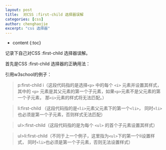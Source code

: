```yaml
---
layout: post
title:  对CSS :first-child 选择器误解
categories: [css]
author: chenghaojie
excerpt: "css 选择器"
---
```



* content
{:toc}


记录下自己对CSS :first-child 选择器误解。

首先是CSS :first-child 选择器的正确用法：

引用w3school的例子：

>p:first-child i（这段代码指的是选择`<p>` 中的每个 `<i>` 元素并设置其样式，
其中的 `<p>` 元素是其父元素的第一个子元素，如果`<p>`元素不是父元素的第一个子元素，
那`<i>`元素的样式将无法匹配。）

>li:first-child （这段代码指的是`<li>`元素父元素下的第一个`<li>`， 同时`<li>`也必须是第一个子元素，否则样式无法匹配） 

>ul>:first-child（这段代码指的是为每个 `<ul>` 的首个子元素设置其样式）

>ul>li:first-child（不同于上一个例子，这里指为`<ul>`下的第一个li设置样式， 同时`<li>`也必须是第一个子元素，否则无法设置样式）